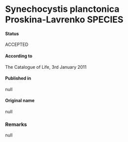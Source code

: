 # Synechocystis planctonica Proskina-Lavrenko SPECIES

#### Status
ACCEPTED

#### According to
The Catalogue of Life, 3rd January 2011

#### Published in
null

#### Original name
null

### Remarks
null